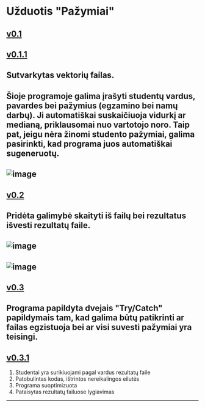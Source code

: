 # Užduotis "Pažymiai"
[v0.1](https://github.com/edgarasratas/oop-uzduotis-1/tree/v0.1)
-----------------------------------------------------------------
[v0.1.1](https://github.com/edgarasratas/oop-uzduotis-1/tree/v0.1)
-----------------------------------------------------------------
Sutvarkytas vektorių failas.
-----------------------------------------------------------------
Šioje programoje galima įrašyti studentų vardus, pavardes bei pažymius (egzamino bei namų darbų).
Ji automatiškai suskaičiuoja vidurkį ar medianą, priklausomai nuo vartotojo noro.
Taip pat, jeigu nėra žinomi studento pažymiai, galima pasirinkti, kad programa juos automatiškai sugeneruotų.
-----------------------------------------------------------------
![image](https://user-images.githubusercontent.com/73912309/108605204-64abee80-73bb-11eb-90ff-9720a407bc53.png)
-----------------------------------------------------------------
[v0.2](https://github.com/edgarasratas/oop-uzduotis-1/tree/v0.2)
-----------------------------------------------------------------
Pridėta galimybė skaityti iš failų bei rezultatus išvesti rezultatų faile.
-----------------------------------------------------------------
![image](https://user-images.githubusercontent.com/73912309/110829317-a6380700-82a0-11eb-854d-c8891dc0ad22.png)
-----------------------------------------------------------------
![image](https://user-images.githubusercontent.com/73912309/110829401-bf40b800-82a0-11eb-88e4-b5ee4a18c51b.png)
-----------------------------------------------------------------
[v0.3](https://github.com/edgarasratas/oop-uzduotis-1/tree/v0.3)
-----------------------------------------------------------------
Programa papildyta dvejais "Try/Catch" papildymais tam, kad galima būtų patikrinti ar failas egzistuoja bei ar visi suvesti pažymiai yra teisingi.
-----------------------------------------------------------------
[v0.3.1](https://github.com/edgarasratas/oop-uzduotis-1/tree/v0.3)
-----------------------------------------------------------------
1. Studentai yra surikiuojami pagal vardus rezultatų faile
2. Patobulintas kodas, ištrintos nereikalingos eilutės
3. Programa suoptimizuota
4. Pataisytas rezultatų failuose lygiavimas
-----------------------------------------------------------------
